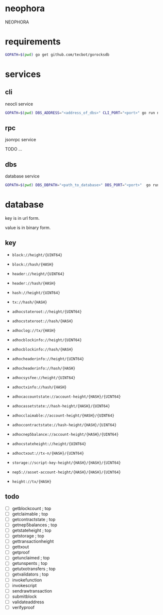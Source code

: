 # neophora

NEOPHORA

# requirements

```sh
GOPATH=$(pwd) go get github.com/tecbot/gorocksdb
```

# services

## cli

neocli service

```sh
GOPATH=$(pwd) DBS_ADDRESS="<address_of_dbs>" CLI_PORT="<port>" go run neophora/app/cli/main
```

## rpc

jsonrpc service

TODO ...

## dbs

database service

```sh
GOPATH=$(pwd) DBS_DBPATH="<path_to_database>" DBS_PORT="<port>"  go run neophora/app/dbs/main
```

# database

key is in url form.

value is in binary form.

## key

- `block://height/{UINT64}`
- `block://hash/{HASH}`
- `header://height/{UINT64}`
- `header://hash/{HASH}`
- `hash://height/{UINT64}`
- `tx://hash/{HASH}`
- `adhocstateroot://height/{UINT64}`
- `adhocstateroot://hash/{HASH}`
- `adhoclog://tx/{HASH}`
- `adhocblockinfo://height/{UINT64}`
- `adhocblockinfo://hash/{HASH}`
- `adhocheaderinfo://height/{UINT64}`
- `adhocheaderinfo://hash/{HASH}`
- `adhocsysfee://height/{UINT64}`
- `adhoctxinfo://hash/{HASH}`

- `adhocaccountstate://account-height/{HASH}/{UINT64}`
- `adhocassetstate://hash-height/{HASH}/{UINT64}`
- `adhocclaimable://account-height/{HASH}/{UINT64}`
- `adhoccontractstate://hash-height/{HASH}/{UINT64}`
- `adhocnep5balance://account-height/{HASH}/{UINT64}`
- `adhocstateheight://height/{UINT64}`
- `adhoctxout://tx-n/{HASH}/{UINT64}`

- `storage://script-key-height/{HASH}/{HASH}/{UINT64}`
- `nep5://asset-account-height/{HASH}/{HASH}/{UINT64}`
- `height://tx/{HASH}`

## todo

- [ ] getblockcount ; top
- [ ] getclaimable ; top
- [ ] getcontractstate ; top
- [ ] getnep5balances ; top
- [ ] getstateheight ; top
- [ ] getstorage ; top
- [ ] gettransactionheight
- [ ] gettxout
- [ ] getproof
- [ ] getunclaimed ; top
- [ ] getunspents ; top
- [ ] getutxotransfers ; top
- [ ] getvalidators ; top
- [ ] invokefunction
- [ ] invokescript
- [ ] sendrawtransaction
- [ ] submitblock
- [ ] validateaddress
- [ ] verifyproof
